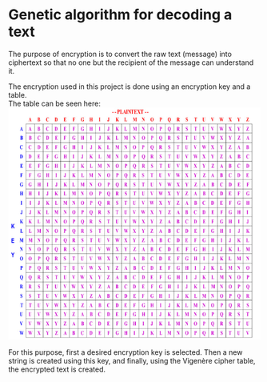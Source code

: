 # Genetic algorithm for decoding a text
The purpose of encryption is to convert the raw text (message) into ciphertext so that no one but the recipient of the message can understand it. 

The encryption used in this project is done using an encryption key and a table.<br>
The table can be seen here:
![](./table.jpg)

For this purpose, first a desired encryption key is selected. Then a new string is created using this key, and finally, using the Vigenère cipher table, the encrypted text is created.


